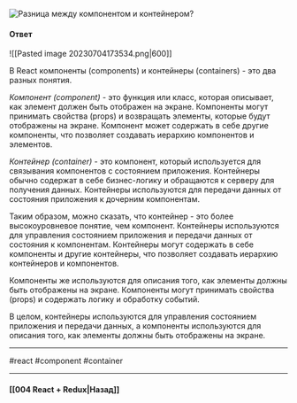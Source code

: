 ![Разница между компонентом и контейнером?](https://youtu.be/81yRgVQ1ciM?t=370)

#### Ответ

![[Pasted image 20230704173534.png|600]]

В React компоненты (components) и контейнеры (containers) - это два разных понятия.

*Компонент (component)* - это функция или класс, которая описывает, как элемент должен быть отображен на экране. Компоненты могут принимать свойства (props) и возвращать элементы, которые будут отображены на экране. Компонент может содержать в себе другие компоненты, что позволяет создавать иерархию компонентов и элементов.

*Контейнер (container)* - это компонент, который используется для связывания компонентов с состоянием приложения. Контейнеры обычно содержат в себе бизнес-логику и обращаются к серверу для получения данных. Контейнеры используются для передачи данных от состояния приложения к дочерним компонентам.

Таким образом, можно сказать, что контейнер - это более высокоуровневое понятие, чем компонент. Контейнеры используются для управления состоянием приложения и передачи данных от состояния к компонентам. Контейнеры могут содержать в себе компоненты и другие контейнеры, что позволяет создавать иерархию контейнеров и компонентов.

Компоненты же используются для описания того, как элементы должны быть отображены на экране. Компоненты могут принимать свойства (props) и содержать логику и обработку событий.

В целом, контейнеры используются для управления состоянием приложения и передачи данных, а компоненты используются для описания того, как элементы должны быть отображены на экране.

____
#react #component #container

____

#### [[004 React + Redux|Назад]]
